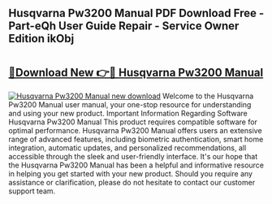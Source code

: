 ## Husqvarna Pw3200 Manual PDF Download Free - Part-eQh User Guide Repair - Service Owner Edition ikObj

# <h2><a href="http://bc32408.oget.top/?id=Husqvarna+Pw3200+Manual">🔗Download New 👉🔴 Husqvarna Pw3200 Manual</a></h2>

[![Husqvarna Pw3200 Manual new download](https://i.imgur.com/5g1atiW.png)](http://bc32408.oget.top/?id=Husqvarna+Pw3200+Manual)
Welcome to the Husqvarna Pw3200 Manual user manual, your one-stop resource for understanding and using your new product. Important Information Regarding Software Husqvarna Pw3200 Manual This product requires compatible software for optimal performance. Husqvarna Pw3200 Manual offers users an extensive range of advanced features, including biometric authentication, smart home integration, automatic updates, and personalized recommendations, all accessible through the sleek and user-friendly interface. It's our hope that the Husqvarna Pw3200 Manual has been a helpful and informative resource in helping you get started with your new product. Should you require any assistance or clarification, please do not hesitate to contact our customer support team.
